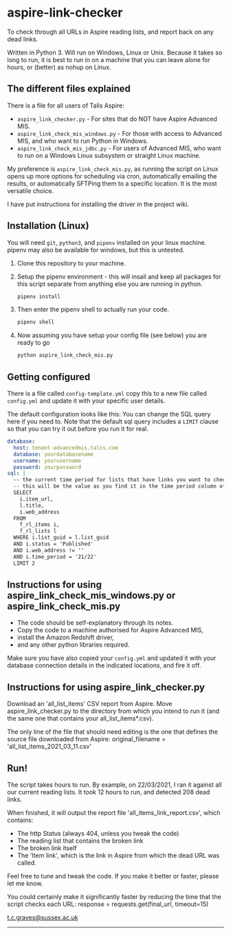 # aspire-link-checker
To check through all URLs in Aspire reading lists, and report back on any dead links.

Written in Python 3. Will run on Windows, Linux or Unix.
Because it takes so long to run, it is best to run in on a machine that you can leave alone for hours, or (better) as nohup on Linux. 

## The different files explained
There is a file for all users of Talis Aspire:

- `aspire_link_checker.py` - For sites that do NOT have Aspire Advanced MIS.
- `aspire_link_check_mis_windows.py` - For those with access to Advanced MIS, and who want to run Python in Windows.
- `aspire_link_check_mis_jdbc.py` - For users of Advanced MIS, who want to run on a Windows Linux subsystem or straight Linux machine.

My preference is `aspire_link_check_mis.py`, as running the script on Linux opens up more options for scheduling via cron,
automatically emailing the results, or automatically SFTPing them to a specific location. It is the most versatile choice.

I have put instructions for installing the driver in the project wiki.


## Installation (Linux)

You will need `git`, `python3`, and `pipenv` installed on your linux machine. 
pipenv may also be available for windows, but this is untested. 

1. Clone this repository to your machine.
2. Setup the pipenv environment - this will insall and keep all packages for this script separate from anything else you are running in python.

   ```bash
   pipenv install
   ```
   
3. Then enter the pipenv shell to actually run your code.

   ```bash
   pipenv shell
   ```

4. Now assuming you have setup your config file (see below) you are ready to go

   ```bash
   python aspire_link_check_mis.py
   ```

## Getting configured

There is a file called `config-template.yml` copy this to a new file called `config.yml` and update it with your 
specific user details.

The default configuration looks like this: You can change the SQL query here if you need to. 
Note that the default sql query includes a `LIMIT` clause so that you can try it out before you run it for real.

```yml
database:
  host: tenant-advancedmis.talis.com
  database: yourdatabasename
  username: yourusername
  password: yourpassword
sql: |
  -- the current time period for lists that have links you want to check
  -- this will be the value as you find it in the time period column of the all list items report
  SELECT
    i.item_url,
    l.title,
    i.web_address
  FROM
    f_rl_items i,
    f_rl_lists l
  WHERE i.list_guid = l.list_guid
  AND i.status = 'Published'
  AND i.web_address != ''
  AND i.time_period = '21/22'
  LIMIT 2
```

## Instructions for using aspire_link_check_mis_windows.py or aspire_link_check_mis.py

- The code should be self-explanatory through its notes.
- Copy the code to a machine authorised for Aspire Advanced MIS,
- install the Amazon Redshift driver, 
- and any other python libraries required.

Make sure you have also copied your `config.yml` and updated it with your database connection details in the indicated locations, and fire it off.

## Instructions for using aspire_link_checker.py
Download an 'all_list_items' CSV report from Aspire.
Move aspire_link_checker.py to the directory from which you intend to run it (and the same one that contains your all_list_items*.csv).

The only line of the file that should need editing is the one that defines the source file downloaded from Aspire:
  original_filename = 'all_list_items_2021_03_11.csv'

## Run!

The script takes hours to run. By example, on 22/03/2021, I ran it against all our current reading lists. It took 12 hours to run, and detected 208 dead links.

When finished, it will output the report file 'all_items_link_report.csv', which contains:
- The http Status (always 404, unless you tweak the code)
- The reading list that contains the broken link
- The broken link itself
- The 'Item link', which is the link in Aspire from which the dead URL was called.

Feel free to tune and tweak the code. If you make it better or faster, please let me know.

You could certainly make it significantly faster by reducing the time that the script checks each URL:
  response = requests.get(final_url, timeout=15)

t.c.graves@sussex.ac.uk 

****
